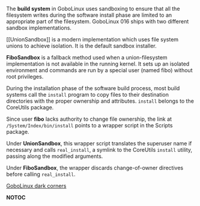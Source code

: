 The **build system** in GoboLinux uses sandboxing to
ensure that all the filesystem writes during the software
install phase are limited to an appropriate part of the
filesystem. GoboLinux 016 ships with two different sandbox
implementations. 

[[UnionSandbox]] is a modern implementation which uses file
system unions to achieve isolation. It is the default
sandbox installer.

**FiboSandbox** is a fallback method used when a union-filesystem
implementation is not available in the running kernel.
It sets up an isolated environment and commands are
run by a special user (named fibo) without root privileges.

During the installation phase of the software build process, 
most build systems call the <code>install</code>
program to copy files to their destination
directories with the proper ownership and attributes.
<code>install</code> belongs to the CoreUtils package.

Since user **fibo** lacks authority to change file ownership, 
the link at <code>/System/Index/bin/install</code> points
to a wrapper script in the Scripts package.

Under **UnionSandbox**, this wrapper script translates the
superuser name if necessary and calls
<code>real_install</code>, a symlink to the CoreUtils
<code>install</code> utility, passing along the modified
arguments.

Under **FiboSandbox**, the wrapper discards change-of-owner directives
before calling ```real_install```.

[GoboLinux dark corners](https://github.com/gobolinux/Documentation/wiki/GoboLinux-dark-corners)

__NOTOC__

